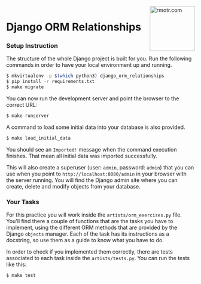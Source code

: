 <img align="right" width="120" alt="rmotr.com" src="https://user-images.githubusercontent.com/7065401/45454218-80bee800-b6b9-11e8-97bb-bb5e7675f440.png">

# Django ORM Relationships

### Setup Instruction

The structure of the whole Django project is built for you. Run the following commands in order to have your local environment up and running.  

```bash
$ mkvirtualenv -p $(which python3) django_orm_relationships
$ pip install -r requirements.txt
$ make migrate
```

You can now run the development server and point the browser to the correct URL:

```bash
$ make runserver
```

A command to load some initial data into your database is also provided.

```bash
$ make load_initial_data
```

You should see an `Imported!` message when the command execution finishes. That mean all initial data was imported successfully.

This will also create a superuser (user: `admin`, password: `admin`) that you can use when you point to `http://localhost:8080/admin` in your browser with the server running. You will find the Django admin site where you can create, delete and modify objects from your database.


### Your Tasks

For this practice you will work inside the `artists/orm_exercises.py` file. You'll find there a couple of functions that are the tasks you have to implement, using the different ORM methods that are provided by the Django `objects` manager.
Each of the task has its instructions as a docstring, so use them as a guide to know what you have to do.

In order to check if you implemented them correctly, there are tests associated to each task inside the `artists/tests.py`. You can run the tests like this:

```bash
$ make test
```
